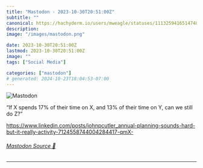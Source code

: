 ```yaml
---
title: "Mastodon - 2023-10-30T20:51:00Z"
subtitle: ""
canonical: https://hachyderm.io/users/mweagle/statuses/111325941651474833
description:
image: "/images/mastodon.png"

date: 2023-10-30T20:51:00Z
lastmod: 2023-10-30T20:51:00Z
image: ""
tags: ["Social Media"]

categories: ["mastodon"]
# generated: 2024-10-23T18:04:53-07:00
---
```

![Mastodon](/images/mastodon.png)

<p>“If X spends 17% of their time on X, and 13% of their time on Y, can we still do Z?”</p><p><a href="https://www.linkedin.com/posts/johnpcutler_annual-planning-sounds-hard-but-it-really-activity-7124558744004284417-qmX-" target="_blank" rel="nofollow noopener noreferrer" translate="no"><span class="invisible">https://www.</span><span class="ellipsis">linkedin.com/posts/johnpcutler</span><span class="invisible">_annual-planning-sounds-hard-but-it-really-activity-7124558744004284417-qmX-</span></a></p>


###### [Mastodon Source 🐘](https://hachyderm.io/@mweagle/111325941651474833)

___

